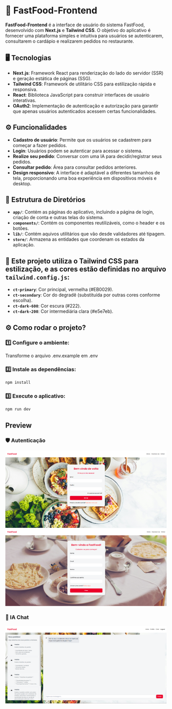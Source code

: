 # 🍟 FastFood-Frontend

**FastFood-Frontend** é a interface de usuário do sistema FastFood, desenvolvido com **Next.js** e **Tailwind CSS**. O objetivo do aplicativo é fornecer uma plataforma simples e intuitiva para usuários se autenticarem, consultarem o cardápio e realizarem pedidos no restaurante.

## 🖥️ Tecnologias

- **Next.js**: Framework React para renderização do lado do servidor (SSR) e geração estática de páginas (SSG).
- **Tailwind CSS**: Framework de utilitário CSS para estilização rápida e responsiva.
- **React**: Biblioteca JavaScript para construir interfaces de usuário interativas.
- **OAuth2**: Implementação de autenticação e autorização para garantir que apenas usuários autenticados acessem certas funcionalidades.

## ⚙️ Funcionalidades

- **Cadastro de usuário**: Permite que os usuários se cadastrem para começar a fazer pedidos.
- **Login**: Usuários podem se autenticar para acessar o sistema.
- **Realize seu pedido**: Conversar com uma IA para decidir/registrar seus pedidos.
- **Consultar pedido**: Área para consultar pedidos anteriores.
- **Design responsivo**: A interface é adaptável a diferentes tamanhos de tela, proporcionando uma boa experiência em dispositivos móveis e desktop.

## 📁 Estrutura de Diretórios

- **`app/`**: Contém as páginas do aplicativo, incluindo a página de login, criação de conta e outras telas do sistema.
- **`components/`**: Contém os componentes reutilizáveis, como o header e os botões.
- **`lib/`**: Contém aquivos utilitários que vão desde validadores até tipagem.
- **`store/`**: Armazena as entidades que coordenam os estados da aplicação.

## 🎨 Este projeto utiliza o **Tailwind CSS** para estilização, e as cores estão definidas no arquivo `tailwind.config.js`:

- **`ct-primary`**: Cor principal, vermelha (#EB0029).
- **`ct-secondary`**: Cor do degradê (substituída por outras cores conforme escolha).
- **`ct-dark-600`**: Cor escura (#222).
- **`ct-dark-200`**: Cor intermediária clara (#e5e7eb).

## ⚙️ Como rodar o projeto?

### 1️⃣ Configure o ambiente:
Transforme o arquivo .env.example em .env

### 2️⃣ Instale as dependências:

```bash
npm install
```

### 3️⃣ Execute o aplicativo:

```bash
npm run dev
```

## Preview
### 🛡️ Autenticação
![Login](./media/login-preview.png)
![Register](./media/register-preview.png)
### 🤖 IA Chat
![Chat](./media/chat-preview.png)